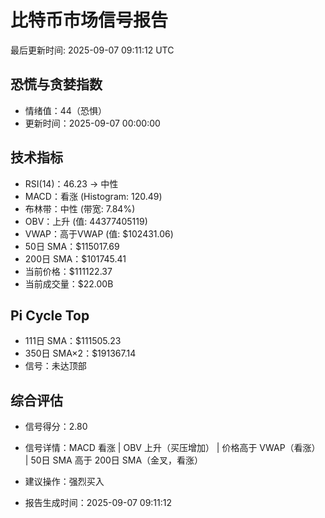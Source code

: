 # 比特币市场信号报告

最后更新时间: 2025-09-07 09:11:12 UTC

## 恐慌与贪婪指数
- 情绪值：44（恐惧）
- 更新时间：2025-09-07 00:00:00

## 技术指标
- RSI(14)：46.23 → 中性
- MACD：看涨 (Histogram: 120.49)
- 布林带：中性 (带宽: 7.84%)
- OBV：上升 (值: 44377405119)
- VWAP：高于VWAP (值: $102431.06)
- 50日 SMA：$115017.69
- 200日 SMA：$101745.41
- 当前价格：$111122.37
- 当前成交量：$22.00B

## Pi Cycle Top
- 111日 SMA：$111505.23
- 350日 SMA×2：$191367.14
- 信号：未达顶部

## 综合评估
- 信号得分：2.80
- 信号详情：MACD 看涨 | OBV 上升（买压增加） | 价格高于 VWAP（看涨） | 50日 SMA 高于 200日 SMA（金叉，看涨）
- 建议操作：强烈买入

- 报告生成时间：2025-09-07 09:11:12